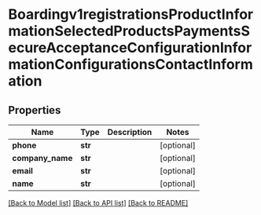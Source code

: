 # Boardingv1registrationsProductInformationSelectedProductsPaymentsSecureAcceptanceConfigurationInformationConfigurationsContactInformation

## Properties
Name | Type | Description | Notes
------------ | ------------- | ------------- | -------------
**phone** | **str** |  | [optional] 
**company_name** | **str** |  | [optional] 
**email** | **str** |  | [optional] 
**name** | **str** |  | [optional] 

[[Back to Model list]](../README.md#documentation-for-models) [[Back to API list]](../README.md#documentation-for-api-endpoints) [[Back to README]](../README.md)


